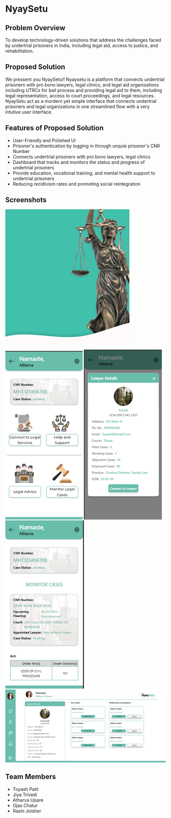 # NyaySetu

## Problem Overview

	
To develop technology-driven solutions that address the challenges faced by undertrial prisoners in India, including legal aid, access to justice, and rehabilitation.

## Proposed Solution

We pressent you NyaySetu!!
Nyaysetu is a platform that connects undertrial prisoners with pro bono lawyers, legal clinics, and legal aid organizations including UTRCs for bail process and providing legal aid to them, including legal representation, access to court proceedings, and legal resources.
NyaySetu act as a mordern yet simple interface that connects undertrial prisoners and legal organizations in one streamlined flow with a very intutive user interface.


## Features of Proposed Solution

- User-Friendly and Polished UI
- Prisoner's authentication by logging in through unquie prisoner's CNR Number
- Connects undertrial prisoners with pro bono lawyers, legal clinics
- Dashboard that tracks and monitors the status and progress of undertrial prisoners
- Provide education, vocational training, and mental health support to undertrial prisoners
- Reducing recidivism rates and promoting social reintegration

## Screenshots

![final-landing](./src/pages/assets/Login2.png)

![image 1](./src/pages/assets/user1.png)
![image 2](./src/pages/assets/user3.png)
![image 3](./src/pages/assets/user7.png)
![image 4](./src/pages/assets/admin.png)



## Team Members

- Toyash Patil
- Jiya Trivedi
- Atharva Upare
- Ojas Chatur
- Rashi Joisher


